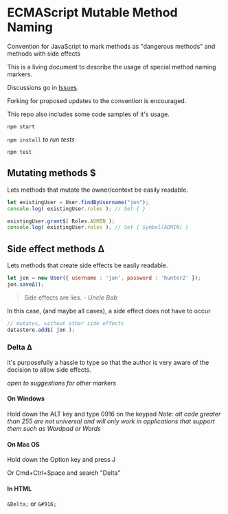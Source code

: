# ECMAScript Mutable Method Naming

Convention for JavaScript to mark methods as "dangerous methods" and methods with side effects

This is a living document to describe the usage of special method naming markers.

Discussions go in [Issues](https://github.com/theRemix/ECMAScript-Mutable-Method-Naming/issues).

Forking for proposed updates to the convention is encouraged.

This repo also includes some code samples of it's usage.

`npm start`

`npm install` _to run tests_

`npm test`

## Mutating methods $

Lets methods that mutate the owner/context be easily readable.

```js
let existingUser = User.findByUsername("jon");
console.log( existingUser.roles ); // Set { }

existingUser.grant$( Roles.ADMIN );
console.log( existingUser.roles ); // Set { Symbol(ADMIN) }
```

## Side effect methods Δ

Lets methods that create side effects be easily readable.

```js
let jon = new User({ username : 'jon', password : 'hunter2' });
jon.saveΔ();
```

> Side effects are lies.
_- Uncle Bob_

In this case, (and maybe all cases), a side effect does not have to occur

```js
// mutates, without other side effects
datastore.add$( jon );
```

### Delta Δ

it's purposefully a hassle to type so that the author is very aware of the decision to allow side effects.

_open to suggestions for other markers_

#### On Windows

Hold down the ALT key and type 0916 on the keypad
_Note: alt code greater than 255 are not universal and will only work in applications that support them such as Wordpad or Words_

#### On Mac OS

Hold down the Option key and press J

Or Cmd+Ctrl+Space and search "Delta"

#### In HTML

`&Delta;` or `&#916;`
